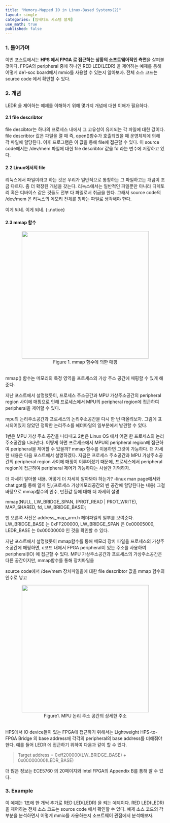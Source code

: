 ```yaml
---
title: "Memory-Mapped IO in Linux-Based Systems(2)"
layout: single
categories: [임베디드 시스템 설계]
use_math: true
published: false
---
```



<style>
.crossline {
    border-bottom: 1.5px solid #6f777d;
}

.highlight1 {
    background-color: #ededed;
    color: #797c7e;
}

.highlight2 {  
    background-color: #43fd30;
}

.center_small {
        text-align: center;
      }

.center {
        text-align: center;
      }

.center img{
	width: 400px;
}

.center_small img{
	width: 300px;
}

.left {
    text-align: left;
}

.left img{
    max-width: 70%
}


a {
    text-decoration-line: none;
    /*text-decoration-line: underline; 
    text-decoration-line: overline; 
    text-decoration-line: line-through; 
    text-decoration-line: underline line-through overline; */ 
}  


.git {
    padding-top: 50px;
    padding-bottom: 10px;
}

.dashed-wrap {
    height: 100%;
    padding: 30px;
    border: 2px dashed #acacac;
    border-radius: 60px;
    /*text-align: center*/
}

.video-container {
    text-align: center
}

</style>

### 1. 들어가며

<p>
이번 포스트에서는 <b>HPS 에서 FPGA 로 접근하는 상황의 소프트웨어적인 측면</b>을 살펴볼 것이다. FPGA의 peripheral 중에 하나인 RED LED(LEDR) 을 제어하는 예제를 통해 어떻게 de1-soc board에서 mmio를 사용할 수 있는지 알아보자. 전체 소스 코드는 <a href="https://github.com/joseph-121036/embedded_LAB/blob/lab/LAB3/practice/LED_count.c" target="_blank">source code</a> 에서 확인할 수 있다.
</p>

### 2. 개념

<p>
LEDR 을 제어하는 예제를 이해하기 위해 몇가지 개념에 대한 이해가 필요하다.
</p>


#### 2.1 file describtor

<p>
file descibtor는 하나의 프로세스 내에서 그 고유성이 유지되는 각 파일에 대한 값이다. file describtor 값은 파일을 열 때 즉, open()함수가 호출되었을 때 운영체제에 의해 각 파일에 할당된다. 이후 프로그램은 이 값을 통해 file에 접근할 수 있다. 이 source code에서는 /dev/mem 파일에 대한 file describtor 값을 fd 라는 변수에 저장하고 있다. 
</p>

#### 2.2 Linux에서의 file

<p>
리눅스에서 파일이라고 하는 것은 우리가 일반적으로 통칭하는 그 파일하고는 개념이 조금 다르다. 좀 더 확장된 개념을 갖는다. 리눅스에서는 일반적인 파일뿐만 아니라 디렉토리 혹은 디바이스 같은 것들도 전부 다 파일로서 취급을 한다. 그래서 source code의 /dev/mem 은 리눅스의 메모리 전체를 칭하는 파일로 생각해야 한다.
</p>


이게 되네.
이게 되네.
{:.notice}

#### 2.3 mmap 함수

<div class="center">
<img src="https://1drv.ms/i/c/ce3c26eef978e16d/IQNkuRmygLsTSrCklux8VOCMAe1TIf48paNw9s6eRtpFK9s?width=1024" />
<br/>
Figure 1. mmap 함수에 의한 매핑
</div>
<br />

<p>
mmap() 함수는 메모리의 특정 영역을 프로세스의 가상 주소 공간에 매핑할 수 있게 해준다.
</p>

<p>
 

지난 포스트에서 설명했듯이, 프로세스 주소공간과 MPU 가상주소공간의 peripheral region 사이에 매핑으로 인해 프로세스에서 MPU의 peripheral region에 접근하여 peripheral을 제어할 수 있다.


mpu의 논리주소공간과 프로세스의 논리주소공간을 다시 한 번 떠올려보자. 그림에 표시되어있지 않았던 정확한 논리주소를 헤더파일의 일부분에서 발견할 수 있다.


 1번은 MPU 가상 주소 공간을 나타내고 2번은 Linux OS 에서 어떤 한 프로세스의 논리주소공간을 나타낸다. 어떻게 하면 프로세스에서 MPU의 peripheral region에 접근하여 peripheral을 제어할 수 있을까? mmap 함수를 이용하면 그것이 가능하다. 더 자세한 내용은 다음 포스트에서 설명하겠다. 지금은 프로세스 주소공간과 MPU 가상주소공간의 peripheral region 사이에 매핑이 이루어졌기 때문에, 프로세스에서 peripheral region에 접근하여 peripheral 제어가 가능하다는 사실만 기억하자. 



더 자세히 알아볼 내용. 어떻게 더 자세히 알아봐야 하는가?
-linux man page에서와 chat gpt를 통해 알게 된,(프로세스 가상메모리공간의 빈 공간에 할당된다는 내용) 그걸 바탕으로 mmap함수의 인수, 반환값 등에 대해 더 자세히 설명



mmap(NULL, LW_BRIDGE_SPAN, (PROT_READ | PROT_WRITE), MAP_SHARED, fd, LW_BRIDGE_BASE);

맨 오른쪽 사진은 address_map_arm.h 헤더파일의 일부를 보여준다. LW_BRIDGE_BASE 는 0xFF200000, LW_BRIDGE_SPAN 은 0x00005000, LEDR_BASE 는 0x00000000 인 것을 확인할 수 있다.

지난 포스트에서 설명했듯이 mmap함수를 통해 메모리 장치 파일을 프로세스의 가상주소공간에 매핑하면, c코드 내에서 FPGA peripheral이 있는 주소를 사용하여 peripheral(IO) 에 접근할 수 있다. MPU 가상주소공간과 프로세스의 가상주소공간은 다른 공간이지만, mmap함수를 통해 장치파일을 

source code에서 /dev/mem 장치파일을에 대한 file describtor 값을 mmap 함수의 인수로 넣고


 </p>
<div class="center">
<img src="https://1drv.ms/i/c/ce3c26eef978e16d/IQOz26Gq2-oeRKGBS4g19rzzAa5IRyNuWjTFM2U-K4RK9CA?width=1024" />
<br/>
Figure1. MPU 논리 주소 공간의 상세한 주소
</div>
<br />
<p>

</p>

<p>
 HPS에서 IO device들이 있는 FPGA에 접근하기 위해서는 Lightweight HPS-to-FPGA Bridge 의 base address에 각각의 peripheral의 base address를 더해줘야 한다. 예를 들어 LEDR 에 접근하기 위하여 다음과 같이 할 수 있다.
</p>

>Target address = 0xff200000(LW_BRIDGE_BASE) + 0x00000000(LEDR_BASE)

<p>더 많은 정보는
 <a href="https://people.ece.cornell.edu/land/courses/ece5760/DE1_SOC/SoC-FPGA%20Design%20Guide_EPFL.pdf" target="_blank">ECE5760</a> 의 20페이지와 <a href="http://csys.yonsei.ac.kr/lect/embed/Linux-DE1-SoC.pdf" target="_blank">Intel FPGA</a>의 Appendix B를 통해 알 수 있다.
</p>


### 3. Example

<p>
이 예제는 1초에 한 개씩 추가로 RED LED(LEDR) 을 켜는 예제이다. RED LED(LEDR) 을 제어하는 전체 소스 코드는 <a href="https://github.com/joseph-121036/embedded_LAB/blob/lab/LAB3/practice/LED_count.c" target="_blank">source code</a> 에서 확인할 수 있다. 예제 소스 코드의 각 부분을 분석하면서 어떻게 mmio를 사용하는지 소프트웨어 관점에서 분석해보자.
</p>


